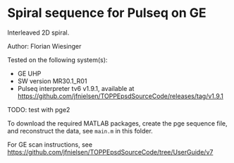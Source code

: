 # Spiral sequence for Pulseq on GE 

Interleaved 2D spiral.  

Author: Florian Wiesinger

Tested on the following system(s):
* GE UHP
* SW version MR30.1_R01
* Pulseq interpreter tv6 v1.9.1, available at https://github.com/jfnielsen/TOPPEpsdSourceCode/releases/tag/v1.9.1

TODO: test with pge2

To download the required MATLAB packages,
create the pge sequence file, and reconstruct the data, see `main.m` in this folder.

For GE scan instructions, see https://github.com/jfnielsen/TOPPEpsdSourceCode/tree/UserGuide/v7


